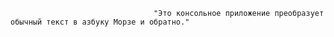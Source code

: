                                     "Это консольное приложение преобразует обычный текст в азбуку Морзе и обратно."      
